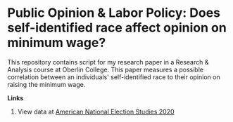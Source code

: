 # Public Opinion & Labor Policy: Does self-identified race affect opinion on minimum wage?

This repository contains script for my research paper in a Research & Analysis course at Oberlin College. This paper measures a possible correlation between an individuals' self-identified race to their opinion on raising the minimum wage.

**Links**

1. View data at [American National Election Studies 2020](https://electionstudies.org/data-center/2020-time-series-study/)
